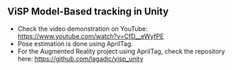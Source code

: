 ## ViSP Model-Based tracking in Unity
* Check the video demonstration on YouTube: https://www.youtube.com/watch?v=CfD__eWyfPE
* Pose estimation is done using AprilTag.
* For the Augmented Reality project using AprilTag, check the repository here: https://github.com/lagadic/visp_unity

